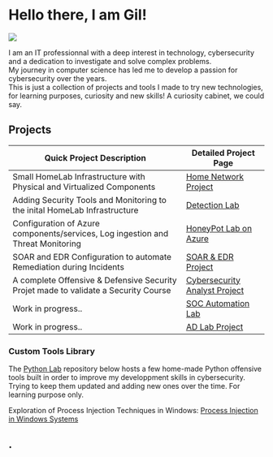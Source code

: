 # Hello there, I am Gil!
<a href="https://www.linkedin.com/in/gnvs"><img src="https://img.shields.io/badge/-LinkedIn-0072b1?&style=for-the-badge&logo=linkedin&logoColor=white" /></a>

I am an IT professionnal with a deep interest in technology, cybersecurity and a dedication to investigate and solve complex problems. <br>
My journey in computer science has led me to develop a passion for cybersecurity over the years. <br>
This is just a collection of projects and tools I made to try new technologies, for learning purposes, curiosity and new skills! A curiosity cabinet, we could say.

## Projects

| Quick Project Description                                                            | Detailed Project Page                                                  |
|--------------------------------------------------------------------------------------|------------------------------------------------------------------------|
| Small HomeLab Infrastructure with Physical and Virtualized Components                | <a href="https://github.com/g-nvs/NetworkLab">Home Network Project</a> | 
| Adding Security Tools and Monitoring to the inital HomeLab Infrastructure            | <a href="https://github.com/g-nvs/DetectionLab">Detection Lab</a>      |
| Configuration of Azure components/services, Log ingestion and Threat Monitoring      | <a href="https://github.com/g-nvs/HoneyPot-Azure">HoneyPot Lab on Azure</a> |
| SOAR and EDR Configuration to automate Remediation during Incidents                  | <a href="https://github.com/g-nvs/SOAR-EDR">SOAR & EDR Project</a> |
| A complete Offensive & Defensive Security Projet made to validate a Security Course  | <a href="https://github.com/g-nvs/ASOC-Project">Cybersecurity Analyst Project</a> |
| Work in progress..                                                                   | <a href="#">SOC Automation Lab</a> |
| Work in progress..                                                                   | <a href="#">AD Lab Project</a> |

### Custom Tools Library
The <a href="https://github.com/g-nvs/pythonlab/">Python Lab</a> repository below hosts a few home-made Python offensive tools built in order to improve my developpment skills in cybersecurity.
Trying to keep them updated and adding new ones over the time. For learning purpose only.

Exploration of Process Injection Techniques in Windows: <a href="https://github.com/g-nvs/ProcessInjection">Process Injection in Windows Systems</a>

## .
